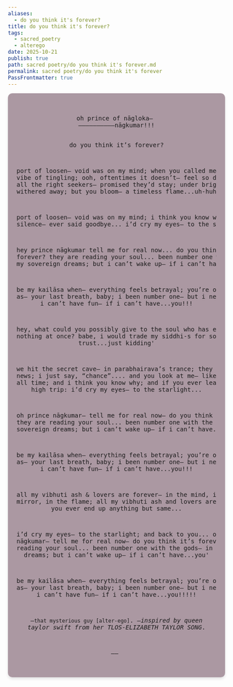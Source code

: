 ```yaml
---
aliases:
  - do you think it's forever?
title: do you think it's forever?
tags:
  - sacred_poetry
  - alterego
date: 2025-10-21
publish: true
path: sacred poetry/do you think it's forever.md
permalink: sacred poetry/do you think it's forever
PassFrontmatter: true
---
```

<div style="background-color: rgba(66, 23, 47, 0.44); backdrop-filter: blur(10.5px); -webkit-backdrop-filter: blur(10px); border-radius: 10px;  padding: 20px; box-shadow: 0 4px 6px rgba(0, 0, 0, 0.1);">
<pre style="text-align: center;">  
oh prince of nāgloka— 
——————————nāgkumar!!!

do you think it’s forever?

port of loosen—
void was on my mind;
when you called me—
through the vibe of tingling;
ooh, oftentimes it doesn’t—
feel so divine to be me!!!
all the right seekers—
promised they’d stay;
under bright rites;
they withered away;
but you bloom—
a timeless flame...uh-huh

port of loosen—
void was on my mind;
i think you know why;
if your silence—
ever said goodbye...
i’d cry my eyes—
to the starlight...

hey prince nāgkumar
tell me for real now...
do you think it’s forever?
they are reading your soul...
been number one with the gods—
in my sovereign dreams;
but i can’t wake up—
if i can’t have...you'

be my kailāsa when—
everything feels betrayal;
you’re only as real as—
your last breath, baby;
i been number one—
but i never had two;
and i can’t have fun—
if i can’t have...you!!!

hey, what could you possibly give to the soul who has everything and nothing at once? babe, i would trade my siddhi-s for someone to trust...just kidding'

we hit the secret cave—
in parabhairava’s trance;
they say i’m bad news;
i just say, “chance”....
and you look at me—
like you’ve known me all time;
and i think you know why;
and if you ever leave—
this cosmick high trip:
i’d cry my eyes—
to the starlight...

oh prince nāgkumar—
tell me for real now—
do you think it’s forever?
they are reading your soul...
been number one with the gods—
in my sovereign dreams;
but i can’t wake up—
if i can’t have...you'

be my kailāsa when—
everything feels betrayal;
you’re only as real as—
your last breath, baby;
i been number one—
but i never had two;
and i can’t have fun—
if i can’t have...you!!!

all my vibhuti ash & lovers are forever—
in the mind, in the mirror, in the flame;
all my vibhuti ash and lovers are forever—
don’t you ever end up anything but same...

i’d cry my eyes—
to the starlight;
and back to you...
oh prince nāgkumar—
tell me for real now—
do you think it’s forever?
they are reading your soul...
been number one with the gods—
in my sovereign dreams;
but i can’t wake up—
if i can’t have...you'

be my kailāsa when—
everything feels betrayal;
you’re only as real as—
your last breath, baby;
i been number one—
but i never had two;
and i can’t have fun—
if i can’t have...you!!!!!

—`that mysterious guy [alter-ego]`.
—*inspired by queen taylor swift from her TLOS-ELIZABETH TAYLOR SONG*.

——
</pre>
</div>